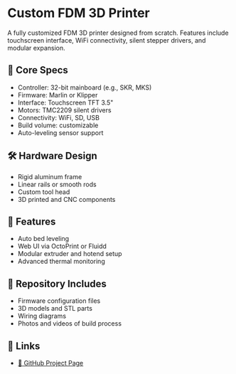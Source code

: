 # Custom FDM 3D Printer

A fully customized FDM 3D printer designed from scratch. Features include touchscreen interface, WiFi connectivity, silent stepper drivers, and modular expansion.

## 🧰 Core Specs

- Controller: 32-bit mainboard (e.g., SKR, MKS)
- Firmware: Marlin or Klipper
- Interface: Touchscreen TFT 3.5"
- Motors: TMC2209 silent drivers
- Connectivity: WiFi, SD, USB
- Build volume: customizable
- Auto-leveling sensor support

## 🛠️ Hardware Design

- Rigid aluminum frame
- Linear rails or smooth rods
- Custom tool head
- 3D printed and CNC components

## 🔧 Features

- Auto bed leveling
- Web UI via OctoPrint or Fluidd
- Modular extruder and hotend setup
- Advanced thermal monitoring

## 📁 Repository Includes

- Firmware configuration files
- 3D models and STL parts
- Wiring diagrams
- Photos and videos of build process

## 🔗 Links

- [🔧 GitHub Project Page](https://github.com/YourUsername/custom-3d-printer)
